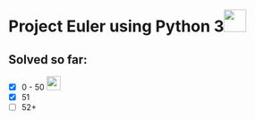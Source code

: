 # Project Euler using Python 3<img src="https://www.python.org/static/opengraph-icon-200x200.png" width=40>

## Solved so far:

- [x] 0 - 50 <img src="https://projecteuler.net/images/awards/award_04.png" width=25>
- [x] 51
- [ ] 52+
